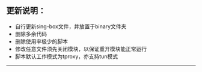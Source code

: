 ## 更新说明：

- 自行更新sing-box文件，并放置于binary文件夹
- 删除多余代码
- 删除使用率极少的脚本
- 修改任意文件须先关闭模块，以保证重开模块能正常运行
- 脚本默认工作模式为tproxy，亦支持tun模式

- -------------------
